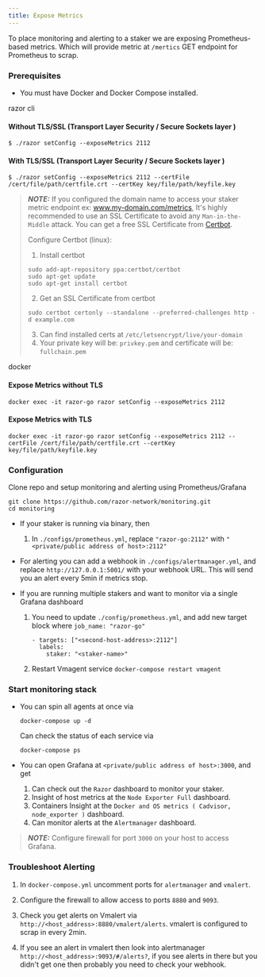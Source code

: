 ```yaml
---
title: Expose Metrics
---
```


To place monitoring and alerting to a staker we are exposing Prometheus-based metrics. Which will provide metric at `/mertics` GET endpoint for Prometheus to scrap.


### Prerequisites

- You must have Docker and Docker Compose installed.

razor cli

#### Without TLS/SSL (Transport Layer Security / Secure Sockets layer )

```
$ ./razor setConfig --exposeMetrics 2112
```

#### With TLS/SSL (Transport Layer Security / Secure Sockets layer )

```
$ ./razor setConfig --exposeMetrics 2112 --certFile /cert/file/path/certfile.crt --certKey key/file/path/keyfile.key
```


> **_NOTE:_**  If you configured the domain name to access your staker metric endpoint ex: www.my-domain.com/metrics, It's highly recommended to use an SSL Certificate to avoid any `Man-in-the-Middle` attack. You can get a free SSL Certificate from [Certbot](https://certbot.eff.org/).  
>
>Configure Certbot (linux):
> 1. Install certbot  
> ```
> sudo add-apt-repository ppa:certbot/certbot  
> sudo apt-get update  
> sudo apt-get install certbot
>```
> 2. Get an SSL Certificate from certbot
> ```
> sudo certbot certonly --standalone --preferred-challenges http -d example.com
>```
>3. Can find installed certs at `/etc/letsencrypt/live/your-domain`
>4. Your private key will be: `privkey.pem` and certificate will be: `fullchain.pem`



docker

#### Expose Metrics without TLS

```
docker exec -it razor-go razor setConfig --exposeMetrics 2112
```

#### Expose Metrics with TLS

```
docker exec -it razor-go razor setConfig --exposeMetrics 2112 --certFile /cert/file/path/certfile.crt --certKey key/file/path/keyfile.key
```

### Configuration

Clone repo and setup monitoring and alerting using Prometheus/Grafana

```
git clone https://github.com/razor-network/monitoring.git
cd monitoring
```

- If your staker is running via binary, then 
    
    1. In `./configs/prometheus.yml`, replace `"razor-go:2112"` with `"<private/public address of host>:2112"`

- For alerting you can add a webhook in `./configs/alertmanager.yml`, and replace `http://127.0.0.1:5001/` with your webhook URL. This will send you an alert every 5min if metrics stop.

- If you are running multiple stakers and want to monitor via a single Grafana dashboard
    
    1. You need to update `./config/prometheus.yml`, and add new target block where `job_name: "razor-go"`
        ```
        - targets: ["<second-host-address>:2112"]
          labels:
            staker: "<staker-name>"
        ```
    2. Restart Vmagent service `docker-compose restart vmagent`
### Start monitoring stack
-  You can spin all agents at once via 
        
    ```
    docker-compose up -d
    ``` 
    Can check the status of each service via
    ```
    docker-compose ps
    ```

- You can open Grafana at `<private/public address of host>:3000`, and get 
    1. Can check out the `Razor` dashboard to monitor your staker.
    2. Insight of host metrics at the `Node Exporter Full` dashboard.
    3. Containers Insight at the `Docker and OS metrics ( Cadvisor, node_exporter )` dashboard.
    4. Can monitor alerts at the `Alertmanager` dashboard.
    
>**_NOTE:_** Configure firewall for port `3000` on your host to access Grafana.

### Troubleshoot Alerting

1. In `docker-compose.yml` uncomment ports for `alertmanager` and `vmalert`.
2. Configure the firewall to allow access to ports `8880` and `9093`.

3. Check you get alerts on Vmalert via `http://<host_address>:8880/vmalert/alerts`. vmalert is configured to scrap in every 2min. 

4. If you see an alert in vmalert then look into alertmanager `http://<host_address>:9093/#/alerts?`, if you see alerts in there but you didn't get one then probably you need to check your webhook.